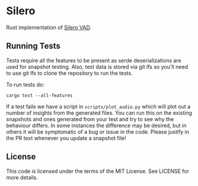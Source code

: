 # Silero

Rust implementation of [Silero VAD](https://github.com/snakers4/silero-vad).

## Running Tests

Tests require all the features to be present as serde deserializations are used
for snapshot testing. Also, test data is stored via git lfs so you'll need to use
git lfs to clone the repository to run the tests.

To run tests do:

```text
cargo test --all-features
```

If a test fails we have a script in `scripts/plot_audio.py` which will plot out
a number of insights from the generated files. You can run this on the existing
snapshots and ones generated from your test and try to see why the behaviour
differs. In some instances the difference may be desired, but in others it will
be symptomatic of a bug or issue in the code. Please justify in the PR text
whenever you update a snapshot file!

## License

This code is licensed under the terms of the MIT License. See LICENSE for more
details.
